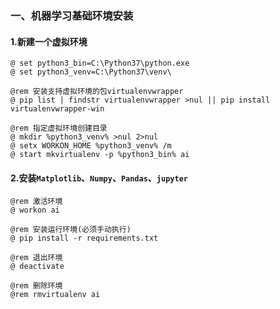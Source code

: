 ### 一、机器学习基础环境安装

#### 1.新建一个虚拟环境
```
@ set python3_bin=C:\Python37\python.exe
@ set python3_venv=C:\Python37\venv\

@rem 安装支持虚拟环境的包virtualenvwrapper
@ pip list | findstr virtualenvwrapper >nul || pip install virtualenvwrapper-win

@rem 指定虚拟环境创建目录
@ mkdir %python3_venv% >nul 2>nul
@ setx WORKON_HOME %python3_venv% /m
@ start mkvirtualenv -p %python3_bin% ai
```

#### 2.安装`Matplotlib`、`Numpy`、`Pandas`、`jupyter `
```
@rem 激活环境
@ workon ai

@rem 安装运行环境(必须手动执行)
@ pip install -r requirements.txt

@rem 退出环境
@ deactivate

@rem 删除环境
@rem rmvirtualenv ai
```
